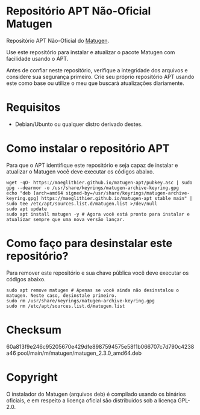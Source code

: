 # Repositório APT Não-Oficial Matugen
Repositório APT Não-Oficial do [Matugen](https://github.com/InioX/matugen).

Use este repositório para instalar e atualizar o pacote Matugen com facilidade usando o APT.

Antes de confiar neste repositório, verifique a integridade dos arquivos e considere sua segurança primeiro. Crie seu próprio repositório APT usando este como base ou utilize o meu que buscará atualizações diariamente.

# Requisitos

* Debian/Ubunto ou qualquer distro derivado destes.

# Como instalar o repositório APT
Para que o APT identifique este repositório e seja capaz de instalar e atualizar o Matugen você deve executar os códigos abaixo.
```shell
wget -qO- https://maeglithier.github.io/matugen-apt/pubkey.asc | sudo gpg --dearmor -o /usr/share/keyrings/matugen-archive-keyring.gpg
echo "deb [arch=amd64 signed-by=/usr/share/keyrings/matugen-archive-keyring.gpg] https://maeglithier.github.io/matugen-apt stable main" | sudo tee /etc/apt/sources.list.d/matugen.list >/dev/null
sudo apt update
sudo apt install matugen -y # Agora você está pronto para instalar e atualizar sempre que uma nova versão lançar.
```

# Como faço para desinstalar este repositório?
Para remover este repositório e sua chave pública você deve executar os códigos abaixo.
```shell
sudo apt remove matugen # Apenas se você ainda não desinstalou o matugen. Neste caso, desinstale primeiro.
sudo rm /usr/share/keyrings/matugen-archive-keyring.gpg
sudo rm /etc/apt/sources.list.d/matugen.list
```

# Checksum

60a813f9e246c95205670e429dfe8987594575e58f1b066707c7d790c4238a46  pool/main/m/matugen/matugen_2.3.0_amd64.deb

# Copyright
O instalador do Matugen (arquivos deb) é compilado usando os binários oficiais, e em respeito a licença oficial são distribuidos sob a licença GPL-2.0.